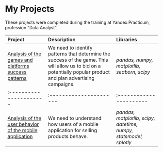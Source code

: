 # My Projects

These projects were completed during the training at Yandex.Practicum, profession "Data Analyst".

| Project | Description | Libraries | 
| :---------------------- | :---------------------- | :---------------------- |
| [Analysis of the games and platforms success patterns](games-analysis) | We need to identify patterns that determine the success of the game. This will allow us to bid on a potentially popular product and plan advertising campaigns.| *pandas, numpy, matplotlib, seaborn, scipy*|
| :---------------------- | :---------------------- | :---------------------- |
| [Analysis of the user behavior of the mobile application](mobile-app-user-behavior) | We need to understand how users of a mobile application for selling products behave.| *pandas, matplotlib, scipy, datetime, numpy, statsmodel, splotly*|
